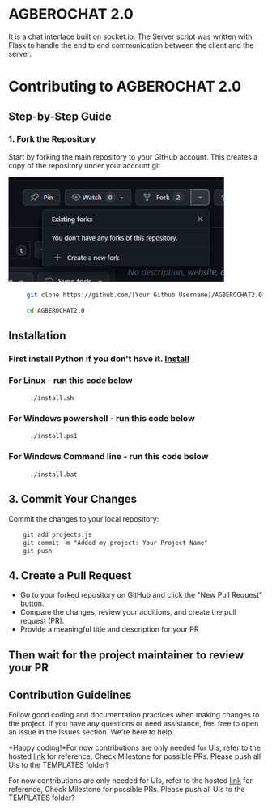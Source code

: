 
# **AGBEROCHAT 2.0**

 It is a chat interface built on socket.io. The Server script was written with Flask to handle the end to end communication between the client and the server.


# Contributing to **AGBEROCHAT 2.0**

## Step-by-Step Guide

### 1. Fork the Repository

Start by forking the main repository to your GitHub account. This creates a copy of the repository under your account.git 

![fork](./img/Screenshot%202023-12-23%20234151.png)

```bash
     git clone https://github.com/[Your Github Username]/AGBEROCHAT2.0.git
```
```bash
     cd AGBEROCHAT2.0
```


## Installation

### First install Python if you don't have it. [ Install](https://www.python.org)

### For Linux - run this code below
```shell
      ./install.sh
```

### For Windows powershell - run this code below
```
      ./install.ps1
```

### For Windows Command line - run this code below
```
      ./install.bat
```

## 3. Commit Your Changes
Commit the changes to your local repository:

```shell
    git add projects.js
    git commit -m "Added my project: Your Project Name"
    git push
```

## 4. Create a Pull Request
- Go to your forked repository on GitHub and click the "New Pull Request" button.
- Compare the changes, review your additions, and create the pull request (PR).
- Provide a meaningful title and description for your PR

## Then wait for the project maintainer to review your PR

## Contribution Guidelines
Follow good coding and documentation practices when making changes to the project.
If you have any questions or need assistance, feel free to open an issue in the Issues section. We're here to help.

*Happy coding!*For now contributions are only needed for UIs, refer to the hosted [link](https://flask-app-404911.uc.r.appspot.com/) for reference, Check Milestone for possible PRs. Please push all UIs to the TEMPLATES folder?

For now contributions are only needed for UIs, refer to the hosted [link](https://flask-app-404911.uc.r.appspot.com/) for reference, Check Milestone for possible PRs. Please push all UIs to the TEMPLATES folder?
